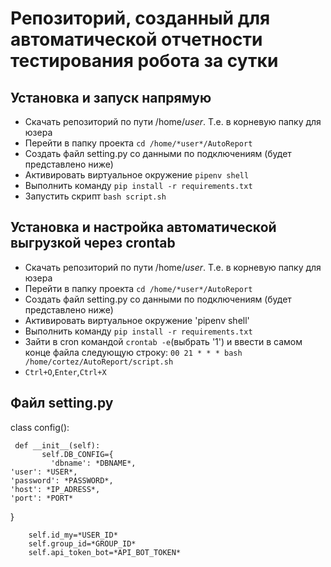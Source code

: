 # Репозиторий, созданный для автоматической отчетности тестирования робота за сутки
## Установка и запуск напрямую
- Скачать репозиторий по пути /home/*user*. Т.е. в корневую папку для юзера
- Перейти в папку проекта `cd /home/*user*/AutoReport`
- Создать файл setting.py со данными по подключениям (будет представлено ниже)
- Активировать виртуальное окружение `pipenv shell`
- Выполнить команду `pip install -r requirements.txt`
- Запустить скрипт `bash script.sh`
## Установка и настройка автоматической выгрузкой через crontab
- Скачать репозиторий по пути /home/*user*. Т.е. в корневую папку для юзера
- Перейти в папку проекта `cd /home/*user*/AutoReport`
- Создать файл setting.py со данными по подключениям (будет представлено ниже)
- Активировать виртуальное окружение 'pipenv shell'
- Выполнить команду `pip install -r requirements.txt`
- Зайти в cron командой `crontab -e`(выбрать '1') и ввести в самом конце файла следующую строку: `00 21 * * * bash /home/cortez/AutoReport/script.sh`
- `Ctrl+O`,`Enter`,`Ctrl+X`
## Файл setting.py

class config():   

     def __init__(self):
           self.DB_CONFIG={
             'dbname': *DBNAME*,
    'user': *USER*,
    'password': *PASSWORD*,
    'host': *IP_ADRESS*,
    'port': *PORT*
}

        self.id_my=*USER_ID*
        self.group_id=*GROUP_ID*
        self.api_token_bot=*API_BOT_TOKEN*
